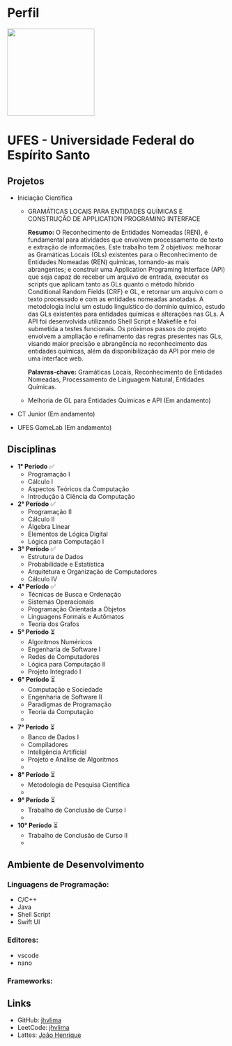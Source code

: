 # Perfil
<img src="https://github.com/jhvlima.png" width="200" height="200">

# UFES - Universidade Federal do Espírito Santo
## Projetos

- Iniciação Científica
    - GRAMÁTICAS LOCAIS PARA ENTIDADES QUÍMICAS E CONSTRUÇÃO DE APPLICATION PROGRAMING INTERFACE
 
        **Resumo:** O Reconhecimento de Entidades Nomeadas (REN), é fundamental para atividades que envolvem
                    processamento de texto e extração de informações. Este trabalho tem 2 objetivos: melhorar as
                    Gramáticas Locais (GLs) existentes para o Reconhecimento de Entidades Nomeadas (REN)
                    químicas, tornando-as mais abrangentes; e construir uma Application Programing Interface (API) que
                    seja capaz de receber um arquivo de entrada, executar os scripts que aplicam tanto as GLs quanto o
                    método híbrido Conditional Random Fields (CRF) e GL, e retornar um arquivo com o texto
                    processado e com as entidades nomeadas anotadas. A metodologia inclui um estudo linguístico do
                    domínio químico, estudo das GLs existentes para entidades químicas e alterações nas GLs. A API foi
                    desenvolvida utilizando Shell Script e Makefile e foi submetida a testes funcionais. Os próximos
                    passos do projeto envolvem a ampliação e refinamento das regras presentes nas GLs, visando maior
                    precisão e abrangência no reconhecimento das entidades químicas, além da disponibilização da API
                    por meio de uma interface web.

        **Palavras-chave:** Gramáticas Locais, Reconhecimento de Entidades Nomeadas, Processamento de
Linguagem Natural, Entidades Químicas.

    - Melhoria de GL para Entidades Químicas e API (Em andamento)

- CT Junior (Em andamento)

- UFES GameLab (Em andamento)

## Disciplinas

- **1° Período** ✅ 
    - Programação I
    - Cálculo I
    - Aspectos Teóricos da Computação
    - Introdução à Ciência da Computação
- **2° Período** ✅ 
    - Programação II
    - Cálculo II
    - Álgebra Linear
    - Elementos de Lógica Digital
    - Lógica para Computação I
- **3° Período** ✅ 
    - Estrutura de Dados
    - Probabilidade e Estatística
    - Arquitetura e Organização de Computadores
    - Cálculo IV
- **4° Período** ✅ 
    - Técnicas de Busca e Ordenação
    - Sistemas Operacionais
    - Programação Orientada a Objetos
    - Linguagens Formais e Autômatos
    - Teoria dos Grafos
- **5° Período** ⏳ 
    - Algoritmos Numéricos
    - Engenharia de Software I
    - Redes de Computadores
    - Lógica para Computação II
    - Projeto Integrado I
- **6° Período** ⏳
    - Computação e Sociedade
    - Engenharia de Software II
    - Paradigmas de Programação
    - Teoria da Computação
    - 
- **7° Período** ⏳
    - Banco de Dados I
    - Compiladores
    - Inteligência Artificial
    - Projeto e Análise de Algoritmos
    - 
- **8° Período** ⏳
    - Metodologia de Pesquisa Científica
    - 
- **9° Período** ⏳
    - Trabalho de Conclusão de Curso I
    - 
- **10° Período** ⏳
    - Trabalho de Conclusão de Curso II
    - 

## Ambiente de Desenvolvimento
### Linguagens de Programação:
- C/C++
- Java
- Shell Script
- Swift UI

### Editores:
- vscode
- nano

### Frameworks:

## Links
- GitHub: [jhvlima](https://github.com/jhvlima)
- LeetCode: [jhvlima](https://leetcode.com/jhvlima/)
- Lattes: [João Henrique](http://lattes.cnpq.br/6864773005774963)
